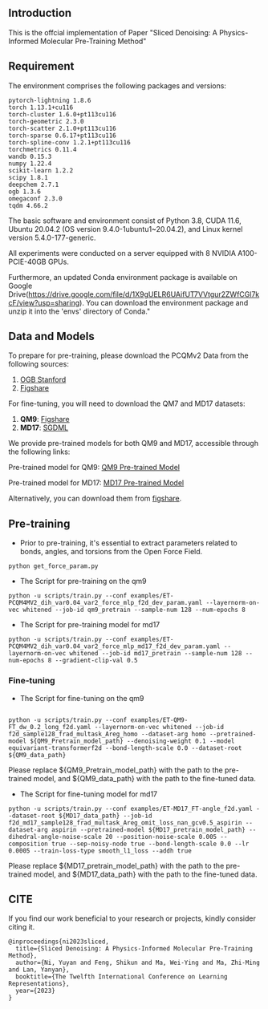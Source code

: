 ## Introduction

This is the offcial implementation of Paper "Sliced Denoising: A Physics-Informed Molecular Pre-Training Method"


## Requirement


The environment comprises the following packages and versions:

```
pytorch-lightning 1.8.6
torch 1.13.1+cu116
torch-cluster 1.6.0+pt113cu116
torch-geometric 2.3.0
torch-scatter 2.1.0+pt113cu116
torch-sparse 0.6.17+pt113cu116
torch-spline-conv 1.2.1+pt113cu116
torchmetrics 0.11.4
wandb 0.15.3
numpy 1.22.4
scikit-learn 1.2.2
scipy 1.8.1
deepchem 2.7.1
ogb 1.3.6
omegaconf 2.3.0
tqdm 4.66.2
```

The basic software and environment consist of Python 3.8, CUDA 11.6, Ubuntu 20.04.2 (OS version 9.4.0-1ubuntu1~20.04.2), and Linux kernel version 5.4.0-177-generic.

All experiments were conducted on a server equipped with 8 NVIDIA A100-PCIE-40GB GPUs.

Furthermore, an updated Conda environment package is available on Google Drive(https://drive.google.com/file/d/1X9gUELR6UAifUT7VVtgur2ZWfCGl7kcF/view?usp=sharing). You can download the environment package and unzip it into the 'envs' directory of Conda."



## Data and Models

To prepare for pre-training, please download the PCQMv2 Data from the following sources:

1. [OGB Stanford](https://ogb.stanford.edu/docs/lsc/pcqm4mv2/)
2. [Figshare](https://figshare.com/articles/dataset/MOL_LMDB/24961485)

For fine-tuning, you will need to download the QM7 and MD17 datasets:

1. **QM9**: [Figshare](https://figshare.com/collections/Quantum_chemistry_structures_and_properties_of_134_kilo_molecules/978904)
2. **MD17**: [SGDML](http://www.sgdml.org/#datasets)



We provide pre-trained models for both QM9 and MD17, accessible through the following links:

Pre-trained model for QM9: [QM9 Pre-trained Model](https://1drv.ms/f/s!Arw91hjKoDJqnhcxVb9f4jYRJcRB?e=WKOmTa)

Pre-trained model for MD17: [MD17 Pre-trained Model](https://1drv.ms/f/s!Arw91hjKoDJqnhj00TABEnRPU_Po?e=HgCB0t)


Alternatively, you can download them from [figshare](https://figshare.com/articles/software/Pre-trained_model_for_Sliced_Denoising_A_Physics-Informed_Molecular_Pre-Training_Method/25990648).




## Pre-training 

- Prior to pre-training, it's essential to extract parameters related to bonds, angles, and torsions from the Open Force Field.


```
python get_force_param.py
```


- The Script for pre-training on the qm9


```
python -u scripts/train.py --conf examples/ET-PCQM4MV2_dih_var0.04_var2_force_mlp_f2d_dev_param.yaml --layernorm-on-vec whitened --job-id qm9_pretrain --sample-num 128 --num-epochs 8
```

- The Script for pre-training model for md17


```
python -u scripts/train.py --conf examples/ET-PCQM4MV2_dih_var0.04_var2_force_mlp_md17_f2d_dev_param.yaml --layernorm-on-vec whitened --job-id md17_pretrain --sample-num 128 --num-epochs 8 --gradient-clip-val 0.5

```





### Fine-tuning

- The Script for fine-tuning on the qm9


```

python -u scripts/train.py --conf examples/ET-QM9-FT_dw_0.2_long_f2d.yaml --layernorm-on-vec whitened --job-id f2d_sample128_frad_multask_Areg_homo --dataset-arg homo --pretrained-model ${QM9_Pretrain_model_path} --denoising-weight 0.1 --model equivariant-transformerf2d --bond-length-scale 0.0 --dataset-root ${QM9_data_path}

```

Please replace ${QM9_Pretrain_model_path} with the path to the pre-trained model, and ${QM9_data_path} with the path to the fine-tuned data.


- The Script for fine-tuning model for md17

```
python -u scripts/train.py --conf examples/ET-MD17_FT-angle_f2d.yaml --dataset-root ${MD17_data_path} --job-id f2d_md17_sample128_frad_multask_Areg_omit_loss_nan_gcv0.5_aspirin --dataset-arg aspirin --pretrained-model ${MD17_pretrain_model_path} --dihedral-angle-noise-scale 20 --position-noise-scale 0.005 --composition true --sep-noisy-node true --bond-length-scale 0.0 --lr 0.0005 --train-loss-type smooth_l1_loss --addh true
```

Please replace ${MD17_pretrain_model_path} with the path to the pre-trained model, and ${MD17_data_path} with the path to the fine-tuned data.


## CITE

If you find our work beneficial to your research or projects, kindly consider citing it.

```
@inproceedings{ni2023sliced,
  title={Sliced Denoising: A Physics-Informed Molecular Pre-Training Method},
  author={Ni, Yuyan and Feng, Shikun and Ma, Wei-Ying and Ma, Zhi-Ming and Lan, Yanyan},
  booktitle={The Twelfth International Conference on Learning Representations},
  year={2023}
}
```